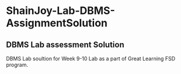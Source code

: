 # ShainJoy-Lab-DBMS-AssignmentSolution
DBMS Lab assessment Solution
------------------------------------

DBMS Lab soultion for Week 9-10 Lab as a part of Great Learning FSD program.

